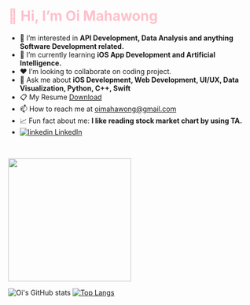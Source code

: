 <h1 style="color:pink">👋 Hi, I’m Oi Mahawong </h1>

- 👀 I’m interested in <b>API Development, Data Analysis and anything Software Development related. </b>
- 🌱 I’m currently learning <b>iOS App Development and Artificial Intelligence.</b> 
- ❤️ I’m looking to collaborate on coding project.
- 💬 Ask me about <b>iOS Development, Web Development, UI/UX, Data Visualization, Python, C++, Swift</b>
- 📋 My Resume <a href="https://github.com/oimahawong/resume/blob/baf021e1ba7f22bc3c180796f794df3724248c45/currentResume_Oi.pdf">Download</a>
- 📫 How to reach me at oimahawong@gmail.com
- 📈 Fun fact about me: <b>I like reading stock market chart by using TA.</b>
 - <a href="https://www.linkedin.com/in/oi-mahawong-735469123" rel="nofollow noreferrer">
    <img src="https://i.stack.imgur.com/gVE0j.png" alt="linkedin">  LinkedIn
  </a> &nbsp; 
   



                                                                      
<img src="https://github.com/oimahawong/oimahawong/assets/124403539/aa96f1b5-8566-40a9-a4cb-13bc322c3bdc" width="250" height="250"/>

![Oi's GitHub stats](https://github-readme-stats.vercel.app/api?username=oimahawong&show_icons=true&theme=)
[![Top Langs](https://github-readme-stats.vercel.app/api/top-langs/?username=oimahawong&layout=donut)](https://github.com/oimahawong/github-readme-stats)


<!---
oimahawong/oimahawong is a ✨ special ✨ repository because its `README.md` (this file) appears on your GitHub profile.
You can click the Preview link to take a look at your changes.
--->

